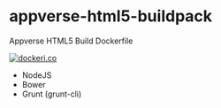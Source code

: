 # appverse-html5-buildpack
Appverse HTML5 Build Dockerfile

[![dockeri.co](http://dockeri.co/image/_/node)](https://registry.hub.docker.com/marcelogft/appverse-html5-buildpack/)

* NodeJS 
* Bower
* Grunt (grunt-cli)

